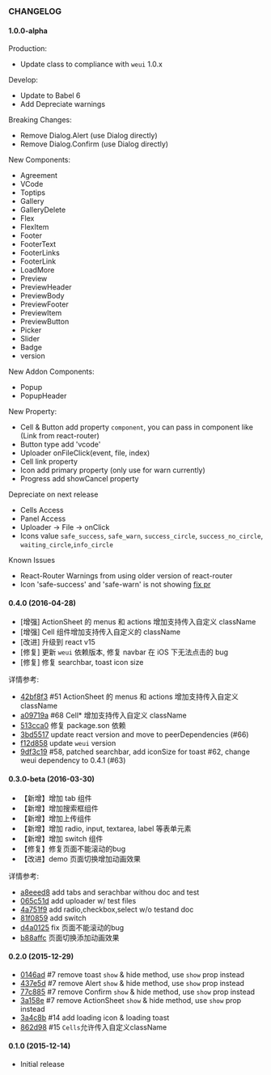 ### CHANGELOG

#### 1.0.0-alpha

Production:

- Update class to compliance with `weui` 1.0.x

Develop:

- Update to Babel 6
- Add Depreciate warnings

Breaking Changes:

- Remove Dialog.Alert (use Dialog directly)
- Remove Dialog.Confirm (use Dialog directly)

New Components:

- Agreement
- VCode
- Toptips
- Gallery
- GalleryDelete
- Flex
- FlexItem
- Footer
- FooterText
- FooterLinks
- FooterLink
- LoadMore
- Preview
- PreviewHeader
- PreviewBody
- PreviewFooter
- PreviewItem
- PreviewButton
- Picker
- Slider
- Badge
- version

New Addon Components:

- Popup
- PopupHeader

New Property:
- Cell & Button add property `component`, you can pass in component like (Link from react-router)
- Button type add 'vcode'
- Uploader onFileClick(event, file, index)
- Cell link property
- Icon add primary property (only use for warn currently)
- Progress add showCancel property

Depreciate on next release

- Cells Access
- Panel Access
- Uploader -> File -> onClick
- Icons value `safe_success`, `safe_warn`, `success_circle`, `success_no_circle`, `waiting_circle`,`info_circle`

Known Issues

- React-Router Warnings from using older version of react-router
- Icon 'safe-success' and 'safe-warn' is not showing [fix pr](https://github.com/weui/weui/pull/528)

#### 0.4.0 (2016-04-28)

- [增强] ActionSheet 的 menus 和 actions 增加支持传入自定义 className
- [增强] Cell 组件增加支持传入自定义的 className
- [改进] 升级到 react v15
- [修复] 更新 `weui` 依赖版本, 修复 navbar 在 iOS 下无法点击的 bug
- [修复] 修复 searchbar, toast icon size

详情参考:

- [42bf8f3](https://github.com/weui/react-weui/commit/42bf8f3) #51 ActionSheet 的 menus 和 actions 增加支持传入自定义 className
- [a09719a](https://github.com/weui/react-weui/commit/a09719a) #68 Cell* 增加支持传入自定义 className
- [513cca0](https://github.com/weui/react-weui/commit/513cca0) 修复 package.son 依赖
- [3bd5517](https://github.com/weui/react-weui/commit/3bd5517) update react version and move to peerDependencies (#66)
- [f12d858](https://github.com/weui/react-weui/commit/f12d858) update `weui` version
- [9df3c19](https://github.com/weui/react-weui/commit/9df3c19) #58, patched searchbar, add iconSize for toast #62, change weui dependency to 0.4.1 (#63)

#### 0.3.0-beta (2016-03-30)

- 【新增】增加 tab 组件
- 【新增】增加搜索框组件
- 【新增】增加上传组件
- 【新增】增加 radio, input, textarea, label 等表单元素
- 【新增】增加 switch 组件
- 【修复】修复页面不能滚动的bug
- 【改进】demo 页面切换增加动画效果

详情参考:

- [a8eeed8](https://github.com/weui/react-weui/commit/a8eeed8) add tabs and serachbar withou doc and test
- [065c51d](https://github.com/weui/react-weui/commit/065c51d) add uploader w/ test files
- [4a751f9](https://github.com/weui/react-weui/commit/4a751f9) add radio,checkbox,select w/o testand doc
- [81f0859](https://github.com/weui/react-weui/commit/81f0859) add switch
- [d4a0125](https://github.com/weui/react-weui/commit/d4a0125) fix 页面不能滚动的bug
- [b88affc](https://github.com/weui/react-weui/commit/b88affc) 页面切换添加动画效果

#### 0.2.0 (2015-12-29)

- [0146ad](https://github.com/weui/react-weui/commit/0146ad) #7 remove toast `show` & hide method, use `show` prop instead
- [437e5d](https://github.com/weui/react-weui/commit/437e5d) #7 remove Alert `show` & hide method, use `show` prop instead
- [77c885](https://github.com/weui/react-weui/commit/77c885) #7 remove Confirm `show` & hide method, use `show` prop instead
- [3a158e](https://github.com/weui/react-weui/commit/3a158e) #7 remove ActionSheet `show` & hide method, use `show` prop instead
- [3a4c8b](https://github.com/weui/react-weui/commit/3a4c8b) #14 add loading icon & loading toast
- [862d98](https://github.com/weui/react-weui/commit/862d98) #15 `Cells`允许传入自定义className


#### 0.1.0 (2015-12-14)

- Initial release
